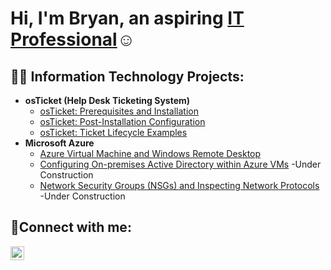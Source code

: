 <h1>Hi, I'm Bryan, an aspiring <a href="https://www.linkedin.com/in/bryan-atherton-671347141/">IT Professional</a>☺</h1>

<h2>👨‍💻 Information Technology Projects:</h2>

- <b>osTicket (Help Desk Ticketing System)</b>
  - [osTicket: Prerequisites and Installation](https://github.com/BryanEAtherton/osticket-prereqs)
  - [osTicket: Post-Installation Configuration](https://github.com/BryanEAtherton/osticket-post-install-setup)
  - [osTicket: Ticket Lifecycle Examples](https://github.com/BryanEAtherton/osTicket-Ticket-Life-Cycle-Example-)
- <b>Microsoft Azure</b>
  - [Azure Virtual Machine and Windows Remote Desktop](https://github.com/BryanEAtherton/Azure-Virtual-Machine)
  - [Configuring On-premises Active Directory within Azure VMs](https://github.com/BryanEAtherton/configure-ad) -Under Construction
  - [Network Security Groups (NSGs) and Inspecting Network Protocols](https://github.com/BryanEAtherton/azure-network-protocols) -Under Construction

<h2>🤳Connect with me:</h2>


[<img align="left" alt="Josh | LinkedIn" width="22px" src="https://cdn.jsdelivr.net/npm/simple-icons@v3/icons/linkedin.svg" />][linkedin]



[linkedin]: https://www.linkedin.com/in/bryan-atherton-671347141
